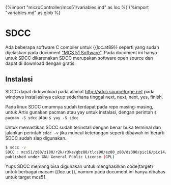 {%import "microController/mcs51/variables.md" as loc %}
{%import "variables.md" as glob %}

# SDCC

Ada beberapa software C compiler untuk {{loc.at89}} seperti yang sudah dijelaskan pada document ["MCS 51 Software"](../../mcs51/software.md). Pada document ini hanya untuk SDCC dikarenakan SDCC merupakan software open source dan dapat di download dengan gratis. 

## Instalasi

SDCC dapat didownload pada alamat http://sdcc.sourceforge.net pada windows installasinya cukup sederhana tinggal next, next, next, yes, finish.

Pada linux SDCC umumnya sudah terdapat pada repo masing-masing, untuk Artix gunakan pacman atau yay untuk instalasi, dengan perintah `$ pacman -S sdcc` atau `$ yay -S sdcc`

Untuk memastikan SDCC sudah terinstall dengan benar buka terminal dan jalankan perintah `sdcc -v` jika muncul keterangan seperti dibawah ini berarti SDCC sudah siap digunakan.

```bash
$ sdcc -v
SDCC : mcs51/z80/z180/r2k/r3ka/gbz80/tlcs90/ez80_z80/ds390/pic16/pic14/TININative/ds400/hc08/s08/stm8/pdk13/pdk14/pdk15 4.0.0 #11528 (Linux)
published under GNU General Public License (GPL)
```

Yups SDCC memang bisa digunakan untuk menghasilkan code(target) untuk berbagai macam {{loc.uc}}, namum pada document ini hanya dibahas untuk target mcs51.
